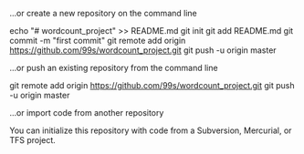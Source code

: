 …or create a new repository on the command line

echo "# wordcount_project" >> README.md
git init
git add README.md
git commit -m "first commit"
git remote add origin https://github.com/99s/wordcount_project.git
git push -u origin master

…or push an existing repository from the command line

git remote add origin https://github.com/99s/wordcount_project.git
git push -u origin master

…or import code from another repository

You can initialize this repository with code from a Subversion, Mercurial, or TFS project.
